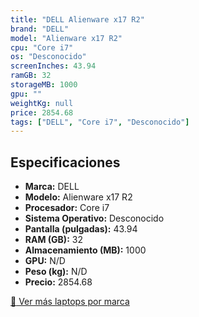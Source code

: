 ```yaml
---
title: "DELL Alienware x17 R2"
brand: "DELL"
model: "Alienware x17 R2"
cpu: "Core i7"
os: "Desconocido"
screenInches: 43.94
ramGB: 32
storageMB: 1000
gpu: ""
weightKg: null
price: 2854.68
tags: ["DELL", "Core i7", "Desconocido"]
---
```

## Especificaciones

- **Marca:** DELL
- **Modelo:** Alienware x17 R2
- **Procesador:** Core i7
- **Sistema Operativo:** Desconocido
- **Pantalla (pulgadas):** 43.94
- **RAM (GB):** 32
- **Almacenamiento (MB):** 1000
- **GPU:** N/D
- **Peso (kg):** N/D
- **Precio:** 2854.68

[:rocket: Ver más laptops por marca](/brand/dell)
